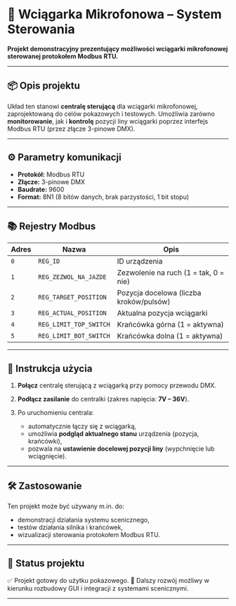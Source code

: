 # 🎤 Wciągarka Mikrofonowa – System Sterowania

**Projekt demonstracyjny prezentujący możliwości wciągarki mikrofonowej sterowanej protokołem Modbus RTU.**

---

## 📦 Opis projektu

Układ ten stanowi **centralę sterującą** dla wciągarki mikrofonowej, zaprojektowaną do celów pokazowych i testowych. Umożliwia zarówno **monitorowanie**, jak i **kontrolę** pozycji liny wciągarki poprzez interfejs Modbus RTU (przez złącze 3-pinowe DMX).

---

## ⚙️ Parametry komunikacji

* **Protokół:** Modbus RTU
* **Złącze:** 3-pinowe DMX
* **Baudrate:** 9600
* **Format:** 8N1 (8 bitów danych, brak parzystości, 1 bit stopu)

---

## 📚 Rejestry Modbus

| Adres | Nazwa                  | Opis                                    |
| ----- | ---------------------- | --------------------------------------- |
| `0`   | `REG_ID`               | ID urządzenia                           |
| `1`   | `REG_ZEZWOL_NA_JAZDE`  | Zezwolenie na ruch (1 = tak, 0 = nie)   |
| `2`   | `REG_TARGET_POSITION`  | Pozycja docelowa (liczba kroków/pulsów) |
| `3`   | `REG_ACTUAL_POSITION`  | Aktualna pozycja wciągarki              |
| `4`   | `REG_LIMIT_TOP_SWITCH` | Krańcówka górna (1 = aktywna)           |
| `5`   | `REG_LIMIT_BOT_SWITCH` | Krańcówka dolna (1 = aktywna)           |

---

## 🔌 Instrukcja użycia

1. **Połącz** centralę sterującą z wciągarką przy pomocy przewodu DMX.
2. **Podłącz zasilanie** do centralki (zakres napięcia: **7V – 36V**).
3. Po uruchomieniu centrala:

   * automatycznie łączy się z wciągarką,
   * umożliwia **podgląd aktualnego stanu** urządzenia (pozycja, krańcówki),
   * pozwala na **ustawienie docelowej pozycji liny** (wypchnięcie lub wciągnięcie).

---

## 🛠️ Zastosowanie

Ten projekt może być używany m.in. do:

* demonstracji działania systemu scenicznego,
* testów działania silnika i krańcówek,
* wizualizacji sterowania protokołem Modbus RTU.

---

## 🧪 Status projektu

✅ Projekt gotowy do użytku pokazowego.
🔧 Dalszy rozwój możliwy w kierunku rozbudowy GUI i integracji z systemami scenicznymi.

---
